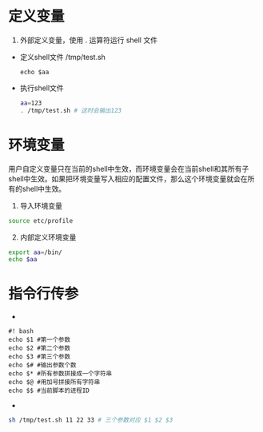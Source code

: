# 定义变量
1. 外部定义变量，使用 . 运算符运行 shell 文件

- 定义shell文件 /tmp/test.sh
    ``` shell
    echo $aa
    ```
- 执行shell文件
    ``` bash
    aa=123
    . /tmp/test.sh # 这时会输出123
    ```
# 环境变量

  用户自定义变量只在当前的shell中生效，而环境变量会在当前shell和其所有子shell中生效。如果把环境变量写入相应的配置文件，那么这个环境变量就会在所有的shell中生效。

1. 导入环境变量
``` bash
source etc/profile
```
2. 内部定义环境变量

``` bash
export aa=/bin/
echo $aa
```
# 指令行传参
- 
``` shell
#! bash
echo $1 #第一个参数
echo $2 #第二个参数
echo $3 #第三个参数
echo $# #输出参数个数
echo $* #所有参数拼接成一个字符串
echo $@ #用加号拼接所有字符串
echo $$ #当前脚本的进程ID
```
- 
``` bash
sh /tmp/test.sh 11 22 33 # 三个参数对应 $1 $2 $3
```
